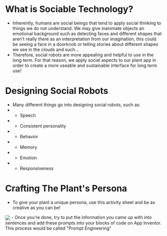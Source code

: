 # What is Sociable Technology?
- Inherently, humans are social beings that tend to apply social thinking to things we do not understand. We may give inanimate objects an emotional background such as detecting faces and different shapes that aren't really there as an interpretation from our imagination, this could be seeing a face in a doorknob or telling stories about different shapes we see in the clouds and such... 
- Therefore, social robots are more appealing and helpful to use in the long term. For that reason, we apply social aspects to our plant app in order to create a more useable and sustainable interface for long term use! 

# Designing Social Robots 
- Many different things go into designing social robots, such as:
- - Speech
- - Consistent personality
- - Behavior 
- - Memory
- - Emotion
- - Responsiveness

# Crafting The Plant's Persona 
- To give your plant a unique persona, use this activity sheet and be as creative as you can be! 
<img align="center" src="./images/plantgpt">
- Once you're done, try to put the information you came up with into sentences and add these prompts into your blocks of code on App Inventor. This process would be called "Prompt Engineering"


